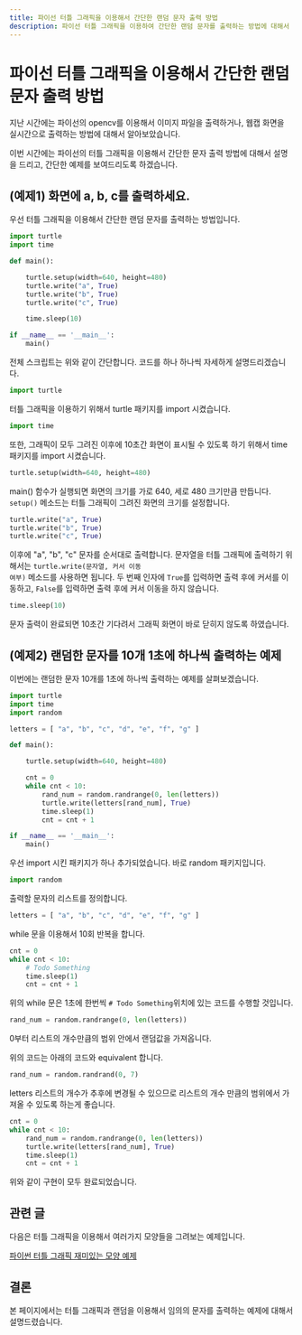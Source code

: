 ```yaml
---
title: 파이선 터틀 그래픽을 이용해서 간단한 랜덤 문자 출력 방법
description: 파이선 터틀 그래픽을 이용하여 간단한 랜덤 문자를 출력하는 방법에 대해서 설명합니다.
---
```



파이선 터틀 그래픽을 이용해서 간단한 랜덤 문자 출력 방법
===

   
지난 시간에는 파이선의 opencv를 이용해서 이미지 파일을 출력하거나, 
웹캡 화면을 실시간으로 출력하는 방법에 대해서 알아보았습니다.   
   

이번 시간에는 파이선의 터틀 그래픽을 이용해서 간단한 문자 출력 방법에 대해서 설명을 드리고, 
간단한 예제를 보여드리도록 하겠습니다.   

   
(예제1) 화면에 a, b, c를 출력하세요.
---

   
우선 터틀 그래픽을 이용해서 간단한 랜덤 문자를 출력하는 방법입니다.   

   
```python
import turtle
import time

def main():

    turtle.setup(width=640, height=480)
    turtle.write("a", True)
    turtle.write("b", True)
    turtle.write("c", True)

    time.sleep(10)

if __name__ == '__main__':
    main()
```


전체 스크립트는 위와 같이 간단합니다. 
코드를 하나 하나씩 자세하게 설명드리겠습니다. 

   
```python
import turtle
```

   
터틀 그래픽을 이용하기 위해서 turtle 패키지를 import 시켰습니다.   

   
```python
import time
```

   
또한, 그래픽이 모두 그려진 이후에 10초간 화면이 표시될 수 있도록 하기 위해서 time 패키지를 import 시켰습니다.   
   

```python
turtle.setup(width=640, height=480)
```

   
main() 함수가 실행되면 화면의 크기를 가로 640, 세로 480 크기만큼 만듭니다. <code>setup()</code> 메소드는 터틀 그래픽이 그려진 화면의 크기를 설정합니다.   

   
```python
turtle.write("a", True)
turtle.write("b", True)
turtle.write("c", True)
```

   
이후에 "a", "b", "c" 문자를 순서대로 출력합니다. 
문자열을 터틀 그래픽에 출력하기 위해서는 <code>turtle.write(문자열, 커서 이동 여부)</code> 메소드를 사용하면 됩니다. 
두 번째 인자에 <code>True</code>를 입력하면 출력 후에 커서를 이동하고, <code>False</code>를 입력하면 출력 후에 커서 이동을 하지 않습니다.   

   
```python
time.sleep(10)
```

   
문자 출력이 완료되면 10초간 기다려서 그래픽 화면이 바로 닫히지 않도록 하였습니다. 

   
(예제2) 랜덤한 문자를 10개 1초에 하나씩 출력하는 예제
---

   
이번에는 랜덤한 문자 10개를 1초에 하나씩 출력하는 예제를 살펴보겠습니다.    

   
```python
import turtle
import time
import random

letters = [ "a", "b", "c", "d", "e", "f", "g" ]

def main():

    turtle.setup(width=640, height=480)

    cnt = 0
    while cnt < 10:
        rand_num = random.randrange(0, len(letters))
        turtle.write(letters[rand_num], True)
        time.sleep(1)
        cnt = cnt + 1

if __name__ == '__main__':
    main()
```

   
우선 import 시킨 패키지가 하나 추가되었습니다. 
바로 random 패키지입니다.   

   
```python
import random
```

   
출력할 문자의 리스트를 정의합니다.   
  
 
```python
letters = [ "a", "b", "c", "d", "e", "f", "g" ]
```

   
while 문을 이용해서 10회 반복을 합니다.   

   
```python
cnt = 0
while cnt < 10:
    # Todo Something
    time.sleep(1)
    cnt = cnt + 1
```

   
위의 while 문은 1초에 한번씩 <code># Todo Something</code>위치에 있는 코드를 수행할 것입니다.   

   
```python
rand_num = random.randrange(0, len(letters))
```

   
0부터 리스트의 개수만큼의 범위 안에서 랜덤값을 가져옵니다.    

   
위의 코드는 아래의 코드와 equivalent 합니다.   

   
```python
rand_num = random.randrand(0, 7)
```

   
letters 리스트의 개수가 추후에 변경될 수 있으므로 
리스트의 개수 만큼의 범위에서 가져올 수 있도록 하는게 좋습니다.   

   
```python
cnt = 0
while cnt < 10:
    rand_num = random.randrange(0, len(letters))
    turtle.write(letters[rand_num], True)
    time.sleep(1)
    cnt = cnt + 1
```

   
위와 같이 구현이 모두 완료되었습니다.   


관련 글
---


다음은 터틀 그래픽을 이용해서 여러가지 모양들을 그려보는 예제입니다. 


[파이썬 터틀 그래픽 재미있는 모양 예제](003-python-turtle-graphic-example.md)

   
결론
---

   
본 페이지에서는 터틀 그래픽과 랜덤을 이용해서 임의의 문자를 출력하는 예제에 대해서 설명드렸습니다.   
   
